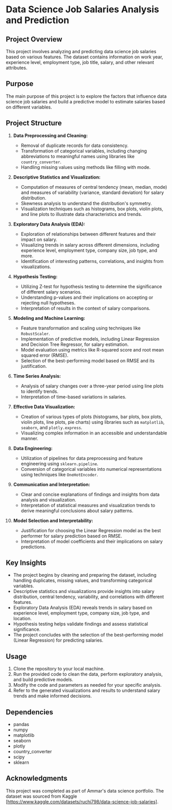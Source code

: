 # Data Science Job Salaries Analysis and Prediction

## Project Overview

This project involves analyzing and predicting data science job salaries based on various features. The dataset contains information on work year, experience level, employment type, job title, salary, and other relevant attributes.

## Purpose

The main purpose of this project is to explore the factors that influence data science job salaries and build a predictive model to estimate salaries based on different variables.

## Project Structure

1. **Data Preprocessing and Cleaning:**
   - Removal of duplicate records for data consistency.
   - Transformation of categorical variables, including changing abbreviations to meaningful names using libraries like `country_converter`.
   - Handling missing values using methods like filling with mode.

2. **Descriptive Statistics and Visualization:**
   - Computation of measures of central tendency (mean, median, mode) and measures of variability (variance, standard deviation) for salary distribution.
   - Skewness analysis to understand the distribution's symmetry.
   - Visualization techniques such as histograms, box plots, violin plots, and line plots to illustrate data characteristics and trends.

3. **Exploratory Data Analysis (EDA):**
   - Exploration of relationships between different features and their impact on salary.
   - Visualizing trends in salary across different dimensions, including experience level, employment type, company size, job type, and more.
   - Identification of interesting patterns, correlations, and insights from visualizations.

4. **Hypothesis Testing:**
   - Utilizing Z-test for hypothesis testing to determine the significance of different salary scenarios.
   - Understanding p-values and their implications on accepting or rejecting null hypotheses.
   - Interpretation of results in the context of salary comparisons.

5. **Modeling and Machine Learning:**
   - Feature transformation and scaling using techniques like `RobustScaler`.
   - Implementation of predictive models, including Linear Regression and Decision Tree Regressor, for salary estimation.
   - Model evaluation using metrics like R-squared score and root mean squared error (RMSE).
   - Selection of the best-performing model based on RMSE and its justification.

6. **Time Series Analysis:**
   - Analysis of salary changes over a three-year period using line plots to identify trends.
   - Interpretation of time-based variations in salaries.

7. **Effective Data Visualization:**
   - Creation of various types of plots (histograms, bar plots, box plots, violin plots, line plots, pie charts) using libraries such as `matplotlib`, `seaborn`, and `plotly.express`.
   - Visualizing complex information in an accessible and understandable manner.

8. **Data Engineering:**
   - Utilization of pipelines for data preprocessing and feature engineering using `sklearn.pipeline`.
   - Conversion of categorical variables into numerical representations using techniques like `OneHotEncoder`.

9. **Communication and Interpretation:**
   - Clear and concise explanations of findings and insights from data analysis and visualization.
   - Interpretation of statistical measures and visualization trends to derive meaningful conclusions about salary patterns.

10. **Model Selection and Interpretability:**
    - Justification for choosing the Linear Regression model as the best performer for salary prediction based on RMSE.
    - Interpretation of model coefficients and their implications on salary predictions.

## Key Insights

- The project begins by cleaning and preparing the dataset, including handling duplicates, missing values, and transforming categorical variables.
- Descriptive statistics and visualizations provide insights into salary distribution, central tendency, variability, and correlations with different features.
- Exploratory Data Analysis (EDA) reveals trends in salary based on experience level, employment type, company size, job type, and location.
- Hypothesis testing helps validate findings and assess statistical significance.
- The project concludes with the selection of the best-performing model (Linear Regression) for predicting salaries.

## Usage

1. Clone the repository to your local machine.
2. Run the provided code to clean the data, perform exploratory analysis, and build predictive models.
3. Modify the code and parameters as needed for your specific analysis.
4. Refer to the generated visualizations and results to understand salary trends and make informed decisions.

## Dependencies

- pandas
- numpy
- matplotlib
- seaborn
- plotly
- country_converter
- scipy
- sklearn

## Acknowledgments

This project was completed as part of Ammar's data science portfolio. The dataset was sourced from Kaggle [https://www.kaggle.com/datasets/ruchi798/data-science-job-salaries].
